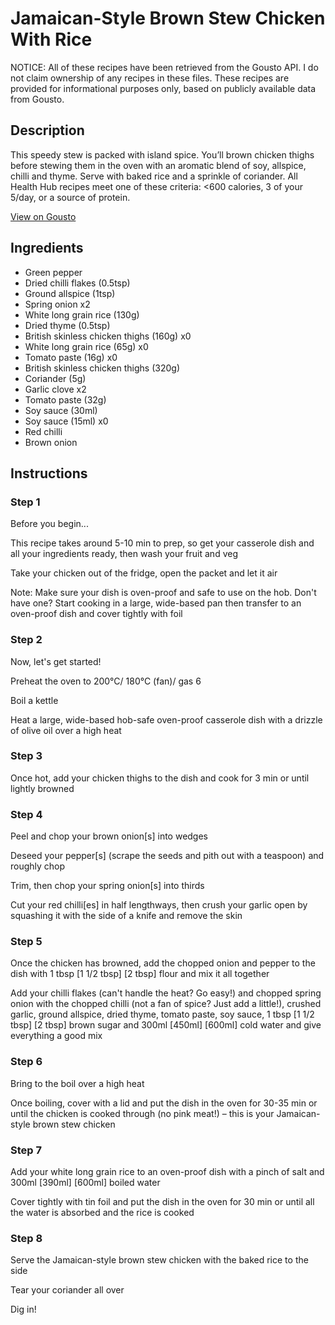 # Jamaican-Style Brown Stew Chicken With Rice

NOTICE: All of these recipes have been retrieved from the Gousto API. I do not claim ownership of any recipes in these files. These recipes are provided for informational purposes only, based on publicly available data from Gousto.

## Description

This speedy stew is packed with island spice. You’ll brown chicken thighs before stewing them in the oven with an aromatic blend of soy, allspice, chilli and thyme. Serve with baked rice and a sprinkle of coriander. All Health Hub recipes meet one of these criteria: <600 calories, 3 of your 5/day, or a source of protein.

[View on Gousto](https://www.gousto.co.uk/recipes/cookbook/jamaican-style-brown-stew-chicken-with-rice)

## Ingredients

- Green pepper
- Dried chilli flakes (0.5tsp)
- Ground allspice (1tsp)
- Spring onion x2
- White long grain rice (130g)
- Dried thyme (0.5tsp)
- British skinless chicken thighs (160g) x0
- White long grain rice (65g) x0
- Tomato paste (16g) x0
- British skinless chicken thighs (320g)
- Coriander (5g)
- Garlic clove x2
- Tomato paste (32g)
- Soy sauce (30ml)
- Soy sauce (15ml) x0
- Red chilli
- Brown onion

## Instructions


### Step 1

Before you begin...

This recipe takes around 5-10 min to prep, so get your casserole dish and all your ingredients ready, then wash your fruit and veg

Take your chicken out of the fridge, open the packet and let it air

Note: Make sure your dish is oven-proof and safe to use on the hob. Don't have one? Start cooking in a large, wide-based pan then transfer to an oven-proof dish and cover tightly with foil


### Step 2

Now, let's get started!

Preheat the oven to 200°C/ 180°C (fan)/ gas 6

Boil a kettle

Heat a large, wide-based hob-safe oven-proof casserole dish with a drizzle of olive oil over a high heat


### Step 3

Once hot, add your chicken thighs to the dish and cook for 3 min or until lightly browned


### Step 4

Peel and chop your brown onion[s] into wedges

Deseed your pepper[s]<span class="text-danger"> </span>(scrape the seeds and pith out with a teaspoon) and roughly chop

Trim, then chop your spring onion[s] into thirds

Cut your red chilli[es] in half lengthways, then crush your garlic open by squashing it with the side of a knife and remove the skin


### Step 5

Once the chicken has browned, add the chopped onion and pepper to the dish with 1 tbsp<span class="text-danger"> <span class="text-purple">[1 1/2 tbsp]</span> [2 tbsp]</span> flour and mix it all together

Add your chilli flakes (can't handle the heat? Go easy!) and chopped spring onion with the chopped chilli (not a fan of spice? Just add a little!), crushed garlic, ground allspice, dried thyme, tomato paste, soy sauce, 1 tbsp <span class="text-purple">[1 1/2 tbsp]</span> <span class="text-danger">[2 tbsp]</span> brown sugar and 300ml <span class="text-purple">[450ml]</span><span class="text-danger"> [600ml] </span>cold water and give everything a good mix


### Step 6

Bring to the boil over a high heat

Once boiling, cover with a lid and put the dish in the oven for 30-35 min or until the chicken is cooked through (no pink meat!) – this is your Jamaican-style brown stew chicken


### Step 7

Add your white long grain rice to an oven-proof dish with a pinch of salt and 300ml<span class="text-danger"> <span class="text-purple">[390ml]</span> [600ml]</span> boiled water

Cover tightly with tin foil and put the dish in the oven for 30 min or until all the water is absorbed and the rice is cooked

### Step 8

Serve the Jamaican-style brown stew chicken with the baked rice to the side

Tear your coriander all over

Dig in!

